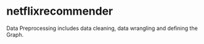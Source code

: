 # netflixrecommender


Data Preprocessing includes data cleaning, data wrangling and defining the Graph.
